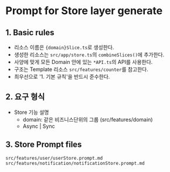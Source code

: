 # Prompt for Store layer generate

## 1. Basic rules

- 리소스 이름은 `{domain}Slice.ts`로 생성한다.
- 생성한 리소스는 `src/app/store.ts`의 `combineSlices()`에 추가한다.
- 사양에 맞게 모든 Domain 안에 있는 `*API.ts`의 API를 사용한다.
- 구조는 Template 리소스 `src/features/counter`를 참고한다.
- 최우선으로 '1. 기본 규칙'을 반드시 준수한다.

## 2. 요구 형식

- Store 기능 설명
  - domain: 같은 비즈니스단위의 그룹 (src/features/domain)
  - Async | Sync

## 3. Store Prompt files

`src/features/user/userStore.prompt.md`
`src/features/notification/notificationStore.prompt.md`
